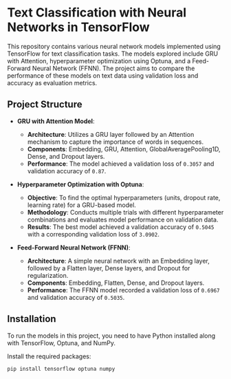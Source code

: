 # Text Classification with Neural Networks in TensorFlow

This repository contains various neural network models implemented using TensorFlow for text classification tasks. The models explored include GRU with Attention, hyperparameter optimization using Optuna, and a Feed-Forward Neural Network (FFNN). The project aims to compare the performance of these models on text data using validation loss and accuracy as evaluation metrics.

## Project Structure

- **GRU with Attention Model**:
  - **Architecture**: Utilizes a GRU layer followed by an Attention mechanism to capture the importance of words in sequences. 
  - **Components**: Embedding, GRU, Attention, GlobalAveragePooling1D, Dense, and Dropout layers.
  - **Performance**: The model achieved a validation loss of `0.3057` and validation accuracy of `0.87`.

- **Hyperparameter Optimization with Optuna**:
  - **Objective**: To find the optimal hyperparameters (units, dropout rate, learning rate) for a GRU-based model.
  - **Methodology**: Conducts multiple trials with different hyperparameter combinations and evaluates model performance on validation data.
  - **Results**: The best model achieved a validation accuracy of `0.5045` with a corresponding validation loss of `3.0902`.

- **Feed-Forward Neural Network (FFNN)**:
  - **Architecture**: A simple neural network with an Embedding layer, followed by a Flatten layer, Dense layers, and Dropout for regularization.
  - **Components**: Embedding, Flatten, Dense, and Dropout layers.
  - **Performance**: The FFNN model recorded a validation loss of `0.6967` and validation accuracy of `0.5035`.

## Installation

To run the models in this project, you need to have Python installed along with TensorFlow, Optuna, and NumPy.

Install the required packages:

```bash
pip install tensorflow optuna numpy
